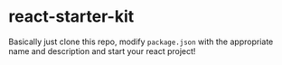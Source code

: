 # react-starter-kit
Basically just clone this repo, modify `package.json` with the appropriate name
and description and start your react project!
